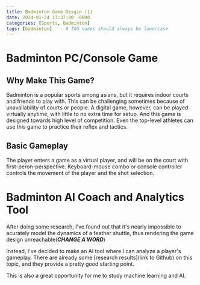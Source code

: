 ```yaml
---
title: Badminton Game Desgin (1)
date: 2024-01-24 13:37:00 -0800
categories: [Sports, Badminton]
tags: [badminton]     # TAG names should always be lowercase
---
```

# Badminton PC/Console Game
## Why Make This Game?
Badminton is a popular sports among asians, but it requires indoor courts and friends to play with.
This can be challenging sometimes because of unavailability of courts or people.
A digital game, however, can be played virtually anytime, with little to no extra time for setup.
And this game is designed towards high level of competition. Even the top-level athletes can use this game to practice their reflex and tactics.

## Basic Gameplay
The player enters a game as a virtual player, and will be on the court with first-peron-perspective. Keyboard-mouse combo or console controller controls the movement of the player and the shot selection.

# Badminton AI Coach and Analytics Tool
After doing some research, I've found out that it's nearly impossible to acurately model the dynamics of a feather shuttle, thus rendering the game design unreachable(***CHANGE A WORD***)

Instead, I've decided to make an AI tool where I can analyze a player's gameplay.
There are already some [research results](link to Github) on this topic, and they provide a pretty good starting point.

This is also a great opportunity for me to study machine learning and AI.

